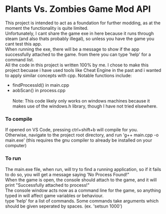 # Plants Vs. Zombies Game Mod API

This project is intended to act as a foundation for further modding, as at the moment the functionality is quite limited. <br>
Unfortunately, I cant share the game exe in here because it runs through steam (and also thats probably illegal), so unless you have the game you cant test this app. <br>
When running the exe, there will be a message to show if the app successfully attached to the game. from there you can type 'help' for a command list. <br>
All the code in this project is written 100% by me. I chose to make this project becuase i have used tools like Cheat Engine in the past and i wanted to apply similar concepts with cpp. Notable functions include: <br>
- findProcessId() in main.cpp <br>
- aobScan() in process.cpp <br> <br>
Note: This code likely only works on windows machines because it makes use of the windows.h library, though I have not tried elsewhere. <br>

### To compile
If opened on VS Code, pressing ctrl+shift+b will compile for you. <br>
Otherwise, navigate to the project root directory, and run 'g++ main.cpp -o main.exe' (this requires the gnu compiler to already be installed on your computer) <br>

### To run
The main.exe file, when run, will try to find a running application, so if it fails to do so, you will get a message saying 'No Process Found!" <br>
When the game is open, the console should attach to the game, and it will print "Successfully attached to process!" <br>
The console window acts now as a command line for the game, so anything typed in will affect game variables or behaviour. <br>
type 'help' for a list of commands. Some commands take arguments which should be given seperated by spaces. (ex. 'setsun 1000') <br>